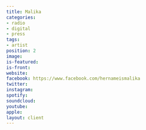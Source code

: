 ```yaml
---
title: Malika
categories:
- radio
- digital
- press
tags:
- artist
position: 2
image: 
is-featured: 
is-front: 
website: 
facebook: https://www.facebook.com/hernameismalika
twitter: 
instagram: 
spotify: 
soundcloud: 
youtube: 
apple: 
layout: client
---
```


